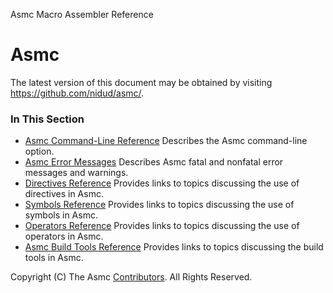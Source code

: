 Asmc Macro Assembler Reference

# Asmc

The latest version of this document may be obtained by visiting https://github.com/nidud/asmc/.

### In This Section

- [Asmc Command-Line Reference](command/readme.md) Describes the Asmc command-line option.
- [Asmc Error Messages](error/readme.md) Describes Asmc fatal and nonfatal error messages and warnings.
- [Directives Reference](directive/readme.md) Provides links to topics discussing the use of directives in Asmc.
- [Symbols Reference](symbol/readme.md) Provides links to topics discussing the use of symbols in Asmc.
- [Operators Reference](operator/readme.md) Provides links to topics discussing the use of operators in Asmc.
- [Asmc Build Tools Reference](tools/readme.md) Provides links to topics discussing the build tools in Asmc.

Copyright (C) The Asmc [Contributors](contributors.md). All Rights Reserved.

